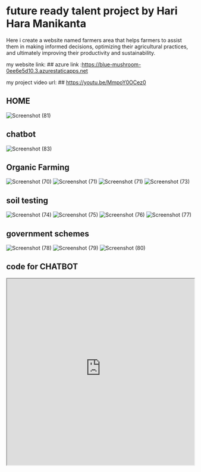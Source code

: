 # future ready talent project by Hari Hara Manikanta

Here i create a website named farmers area that helps farmers to assist them in making informed decisions, optimizing their agricultural practices, and ultimately improving their productivity and sustainability.

my website link: ## azure link :https://blue-mushroom-0ee6e5d10.3.azurestaticapps.net

my project video url: ## https://youtu.be/MmpoY0OCez0

## HOME
![Screenshot (81)](https://github.com/20A31A0557/farmers-area/assets/109963373/28de7edf-44e6-41ea-a2b8-7dd658fa457e)

## chatbot
![Screenshot (83)](https://github.com/20A31A0557/farmers-area/assets/109963373/867a4dca-98bf-47a6-a0a9-b5414d7b40ff)

## Organic Farming
![Screenshot (70)](https://github.com/20A31A0557/farmers-area/assets/109963373/7923d647-88f0-4cf9-9db4-abdf1461df26)
![Screenshot (71)](https://github.com/20A31A0557/farmers-area/assets/109963373/2b87e01c-3496-4788-a0bd-f5eb03309390)
![Screenshot (71)](https://github.com/20A31A0557/farmers-area/assets/109963373/6cdc89c2-f234-4714-b481-bf8fb915cfae)
![Screenshot (73)](https://github.com/20A31A0557/farmers-area/assets/109963373/ab459363-3003-42ed-9f29-afe330fd663a)
## soil testing
![Screenshot (74)](https://github.com/20A31A0557/farmers-area/assets/109963373/29ed8949-a385-424f-ae0c-124a72fada85)
![Screenshot (75)](https://github.com/20A31A0557/farmers-area/assets/109963373/0ddfc586-9213-496e-805c-c2985af22c0d)
![Screenshot (76)](https://github.com/20A31A0557/farmers-area/assets/109963373/4dfc4053-941f-43e3-aca7-fce480167d78)
![Screenshot (77)](https://github.com/20A31A0557/farmers-area/assets/109963373/93ec40ee-c05d-4e3a-9ca3-016f1edf8b6e)
## government schemes
![Screenshot (78)](https://github.com/20A31A0557/farmers-area/assets/109963373/fc330dbc-bd01-4ee9-bd5d-d58543528883)
![Screenshot (79)](https://github.com/20A31A0557/farmers-area/assets/109963373/cf4fe32e-f19f-41ba-9452-206c40e7e1c0)
![Screenshot (80)](https://github.com/20A31A0557/farmers-area/assets/109963373/31d69104-05d8-4de7-b9ef-0ee24f222fb6)
## code for CHATBOT
<iframe src='https://webchat.botframework.com/embed/healthbot-nc6didf?s=TbzjNSbc1JA.5Tv2OOc2ksvlNyrLVzWX_nOiSNPb388OoZRnqAx_nbU' style='min-width: 400px; width: 100%; min-height: 500px;'></iframe>

